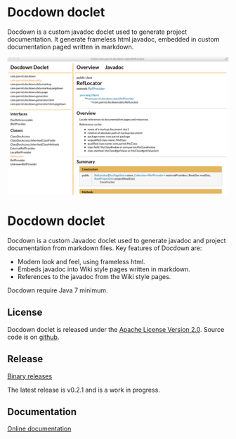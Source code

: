 # Docdown doclet

Docdown is a custom javadoc doclet used to generate project documentation. It generate frameless html javadoc, 
embedded in custom documentation paged written in markdown.

![screen dump](doc/screen.png?raw=true)

# Docdown doclet

Docdown is a custom Javadoc doclet used to generate javadoc and project documentation from markdown files.
Key features of Docdown are:

* Modern look and feel, using frameless html.
* Embeds javadoc into Wiki style pages written in markdown.
* References to the javadoc from the Wiki style pages.

Docdown require Java 7 minimum.

## License

Docdown doclet is released under the [Apache License Version 2.0](http://www.apache.org/licenses/LICENSE-2.0.html). Source code is on
[github](http://www.github.com/nicolaschriste/docdown).


## Release

[Binary releases](http://github.com/nicolaschriste/nicolaschriste.github.io/tree/master/releases/docdown )

The latest release is v0.2.1 and is a work in progress.

## Documentation

[Online documentation](http://nicolaschriste.github.io/docdown/)

